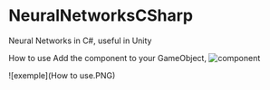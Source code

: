 # NeuralNetworksCSharp
Neural Networks in C#, useful in Unity

How to use
Add the component to your GameObject,
![component](Images/BrainComponent.PNG)


![exemple](How to use.PNG)
